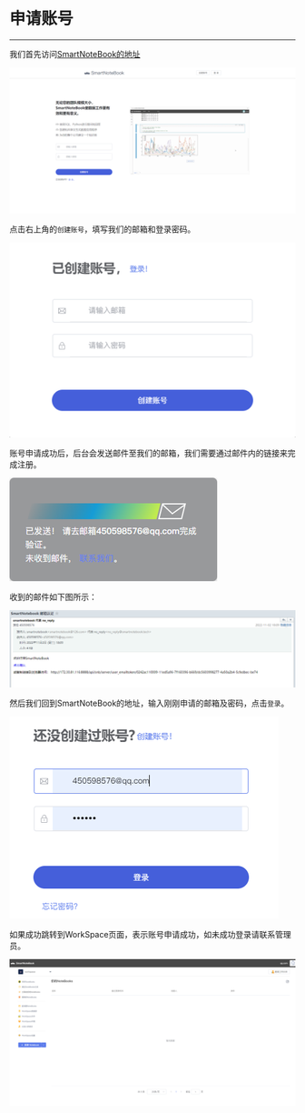 # 申请账号
---
我们首先访问[SmartNoteBook的地址](http://smartnotebook.tech/)

![图 21](../images/ec542081c101009980cfc6f4edbf306ef90d44c02d7bf88128bea23f12f7e8ee.png)  

点击右上角的`创建账号`，填写我们的邮箱和登录密码。

![图 22](../images/8a0c06ca707411eb1470b29396e24d75bc58fe40b2b3da4821f3b6fe6e176144.png)  

账号申请成功后，后台会发送邮件至我们的邮箱，我们需要通过邮件内的链接来完成注册。

![图 23](../images/cda63b488bd2f3ab4d20ae171ab520b17375f3f1546b53a69ec6b447a7c73cd8.png)  

收到的邮件如下图所示：

![图 24](../images/d76a61b9f02c9a3c6f2d51ec2ee0f88360293b1bfef997231a62c5f1912ec786.png)  

然后我们回到SmartNoteBook的地址，输入刚刚申请的邮箱及密码，点击`登录`。

![图 26](../images/3568227a6baef199aae336da0dfe54efe0a302af46934422343755c6aa8532e3.png)  

如果成功跳转到WorkSpace页面，表示账号申请成功，如未成功登录请联系管理员。

![图 27](../images/66e079028547834cff298270823fbc135ff64af8d6cfca0a8901c18c4375abe3.png)  
